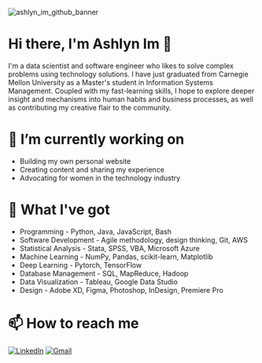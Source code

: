 ![ashlyn_im_github_banner](https://user-images.githubusercontent.com/48016878/210183696-49de139c-f634-4a37-82e4-b7b73cc79f96.png)
# Hi there, I'm Ashlyn Im 👋

I'm a data scientist and software engineer who likes to solve complex problems using technology solutions. I have just graduated from Carnegie Mellon University as a Master's student in Information Systems Management. Coupled with my fast-learning skills, I hope to explore deeper insight and mechanisms into human habits and business processes, as well as contributing my creative flair to the community.

# 🌱 I’m currently working on
- Building my own personal website
- Creating content and sharing my experience
- Advocating for women in the technology industry

# 🔭 What I've got
- Programming - Python, Java, JavaScript, Bash
- Software Development - Agile methodology, design thinking, Git, AWS
- Statistical Analysis - Stata, SPSS, VBA, Microsoft Azure
- Machine Learning - NumPy, Pandas, scikit-learn, Matplotlib
- Deep Learning - Pytorch, TensorFlow
- Database Management - SQL, MapReduce, Hadoop
- Data Visualization - Tableau, Google Data Studio
- Design - Adobe XD, Figma, Photoshop, InDesign, Premiere Pro


# 📫 How to reach me
[![LinkedIn](https://img.shields.io/badge/linkedin-%230077B5.svg?style=for-the-badge&logo=linkedin&logoColor=white)](https://www.linkedin.com/in/ashlynim/)
[![Gmail](https://img.shields.io/badge/Gmail-D14836?style=for-the-badge&logo=gmail&logoColor=white)]("mailto:myim.busi@gmail.com)

<!--
**imychangemaker/imychangemaker** is a ✨ _special_ ✨ repository because its `README.md` (this file) appears on your GitHub profile.

Here are some ideas to get you started:

- 🔭 I’m currently working on ...
- 🌱 I’m currently learning ...
- 👯 I’m looking to collaborate on ...
- 🤔 I’m looking for help with ...
- 💬 Ask me about ...
- 📫 How to reach me: ...
- 😄 Pronouns: ...
- ⚡ Fun fact: ...
-->
